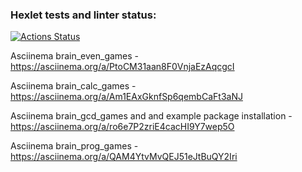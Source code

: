 ### Hexlet tests and linter status:
[![Actions Status](https://github.com/ankosde/python-project-49/workflows/hexlet-check/badge.svg)](https://github.com/ankosde/python-project-49/actions)


Asciinema brain_even_games - https://asciinema.org/a/PtoCM31aan8F0VnjaEzAqcgcI

Asciinema brain_calc_games -  https://asciinema.org/a/Am1EAxGknfSp6qembCaFt3aNJ
 
Asciinema brain_gcd_games and and example package installation - https://asciinema.org/a/ro6e7P2zriE4cacHI9Y7wep5O

Asciinema brain_prog_games   - https://asciinema.org/a/QAM4YtvMvQEJ51eJtBuQY2Iri
